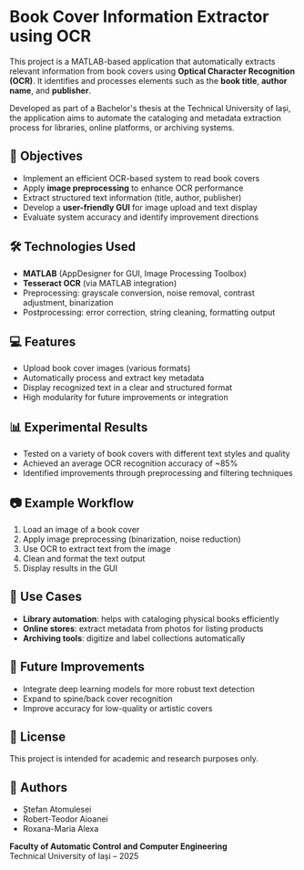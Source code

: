# Book Cover Information Extractor using OCR

This project is a MATLAB-based application that automatically extracts relevant information from book covers using **Optical Character Recognition (OCR)**. It identifies and processes elements such as the **book title**, **author name**, and **publisher**.

Developed as part of a Bachelor's thesis at the Technical University of Iași, the application aims to automate the cataloging and metadata extraction process for libraries, online platforms, or archiving systems.

## 🎯 Objectives

- Implement an efficient OCR-based system to read book covers
- Apply **image preprocessing** to enhance OCR performance
- Extract structured text information (title, author, publisher)
- Develop a **user-friendly GUI** for image upload and text display
- Evaluate system accuracy and identify improvement directions

## 🛠 Technologies Used

- **MATLAB** (AppDesigner for GUI, Image Processing Toolbox)
- **Tesseract OCR** (via MATLAB integration)
- Preprocessing: grayscale conversion, noise removal, contrast adjustment, binarization
- Postprocessing: error correction, string cleaning, formatting output

## 💻 Features

- Upload book cover images (various formats)
- Automatically process and extract key metadata
- Display recognized text in a clear and structured format
- High modularity for future improvements or integration

## 📊 Experimental Results

- Tested on a variety of book covers with different text styles and quality
- Achieved an average OCR recognition accuracy of ~85%
- Identified improvements through preprocessing and filtering techniques

## 📷 Example Workflow

1. Load an image of a book cover
2. Apply image preprocessing (binarization, noise reduction)
3. Use OCR to extract text from the image
4. Clean and format the text output
5. Display results in the GUI

## 📌 Use Cases

- **Library automation**: helps with cataloging physical books efficiently
- **Online stores**: extract metadata from photos for listing products
- **Archiving tools**: digitize and label collections automatically

## 🔄 Future Improvements

- Integrate deep learning models for more robust text detection
- Expand to spine/back cover recognition
- Improve accuracy for low-quality or artistic covers

## 📘 License

This project is intended for academic and research purposes only.

## 👤 Authors

- Ștefan Atomulesei  
- Robert-Teodor Aioanei  
- Roxana-Maria Alexa  

**Faculty of Automatic Control and Computer Engineering**  
Technical University of Iași – 2025  

